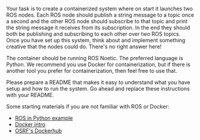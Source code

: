 Your task is to create a containerized system where on start it launches two ROS nodes. Each ROS node should publish a string message to a topic once a second and the other ROS node should subscribe to that topic and print the string message it receives from its subscription. In the end they should both be publishing and subscribing to each other over two ROS topics. Once you have set up this system, think about and implement something creative that the nodes could do. There's no right answer here!

The container should be running ROS Noetic. The preferred language is Python. We recommend you use Docker for containerization, but if there is another tool you prefer for containerization, then feel free to use that.

Please prepare a README that makes it easy to understand what you have setup and how to run the system. Go ahead and replace these instructions with your README.

Some starting materials if you are not familiar with ROS or Docker:
* [ROS in Python example](http://wiki.ros.org/ROS/Tutorials/WritingPublisherSubscriber%28python%29)
* [Docker intro](https://docker-curriculum.com/)
* [OSRF's Dockerhub](https://hub.docker.com/r/osrf/ros/tags)
